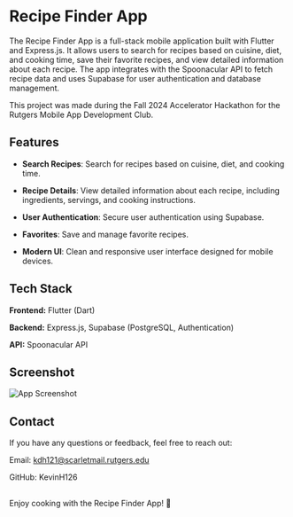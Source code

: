 
# Recipe Finder App

The Recipe Finder App is a full-stack mobile application built with Flutter and Express.js. It allows users to search for recipes based on cuisine, diet, and cooking time, save their favorite recipes, and view detailed information about each recipe. The app integrates with the Spoonacular API to fetch recipe data and uses Supabase for user authentication and database management.

This project was made during the Fall 2024 Accelerator Hackathon for the Rutgers Mobile App Development Club.
## Features

- **Search Recipes**: Search for recipes based on cuisine, diet, and cooking time.

- **Recipe Details**: View detailed information about each recipe, including ingredients, servings, and cooking instructions.

- **User Authentication**: Secure user authentication using Supabase.

- **Favorites**: Save and manage favorite recipes.

- **Modern UI**: Clean and responsive user interface designed for mobile devices.
## Tech Stack

**Frontend:** Flutter (Dart)

**Backend:** Express.js, Supabase (PostgreSQL, Authentication)

**API:** Spoonacular API
## Screenshot

![App Screenshot](https://github.com/user-attachments/assets/183ddb20-970b-49b3-989e-61a0d295ca59)
## Contact

If you have any questions or feedback, feel free to reach out:

Email: kdh121@scarletmail.rutgers.edu

GitHub: KevinH126
##  

Enjoy cooking with the Recipe Finder App! 🍳
